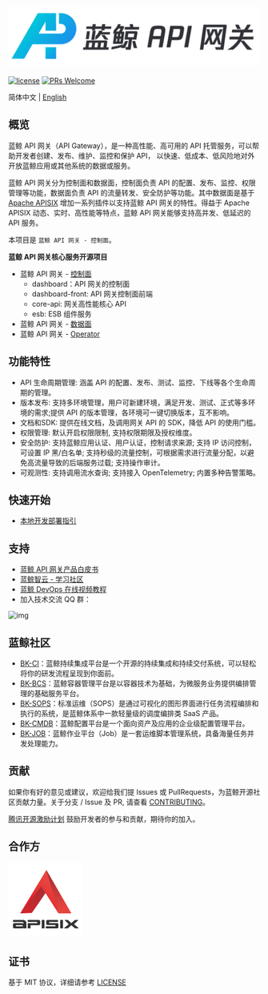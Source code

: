![img](docs/resource/img/blueking_apigateway_zh.png)
---

[![license](https://img.shields.io/badge/license-MIT-brightgreen.svg?style=flat)](https://github.com/TencentBlueKing/blueking-apigateway/blob/main/LICENSE.txt) [![PRs Welcome](https://img.shields.io/badge/PRs-welcome-brightgreen.svg)](https://github.com/TencentBlueKing/blueking-apigateway/pulls)

简体中文 | [English](README_EN.md)

## 概览

蓝鲸 API 网关（API Gateway），是一种高性能、高可用的 API 托管服务，可以帮助开发者创建、发布、维护、监控和保护 API， 以快速、低成本、低风险地对外开放蓝鲸应用或其他系统的数据或服务。

蓝鲸 API 网关分为控制面和数据面，控制面负责 API 的配置、发布、监控、权限管理等功能，数据面负责 API 的流量转发、安全防护等功能。其中数据面是基于 [Apache APISIX](https://github.com/apache/apisix) 增加一系列插件以支持蓝鲸 API 网关的特性。得益于 Apache APISIX 动态、实时、高性能等特点，蓝鲸 API 网关能够支持高并发、低延迟的 API 服务。

本项目是 `蓝鲸 API 网关 - 控制面`。

**蓝鲸 API 网关核心服务开源项目**

- 蓝鲸 API 网关 - [控制面](https://github.com/TencentBlueKing/blueking-apigateway)
  - dashboard：API 网关的控制面
  - dashboard-front:  API 网关控制面前端
  - core-api: 网关高性能核心 API
  - esb: ESB 组件服务
- 蓝鲸 API 网关 - [数据面](https://github.com/TencentBlueKing/blueking-apigateway-apisix)
- 蓝鲸 API 网关 - [Operator](https://github.com/TencentBlueKing/blueking-apigateway-operator)

## 功能特性

- API 生命周期管理: 涵盖 API 的配置、发布、测试、监控、下线等各个生命周期的管理。
- 版本发布: 支持多环境管理，用户可新建环境，满足开发、测试、正式等多环境的需求;提供 API 的版本管理，各环境可一键切换版本，互不影响。
- 文档和SDK: 提供在线文档，及调用网关 API 的 SDK，降低 API 的使用门槛。
- 权限管理: 默认开启权限限制, 支持权限期限及授权维度。
- 安全防护: 支持蓝鲸应用认证、用户认证，控制请求来源; 支持 IP 访问控制，可设置 IP 黑/白名单; 支持秒级的流量控制，可根据需求进行流量分配，以避免高流量导致的后端服务过载; 支持操作审计。
- 可观测性: 支持调用流水查询; 支持接入 OpenTelemetry; 内置多种告警策略。

## 快速开始

- [本地开发部署指引](docs/DEVELOP_GUIDE.md)

## 支持

- [蓝鲸 API 网关产品白皮书](https://bk.tencent.com/docs/document/7.0/171/13974)
- [蓝鲸智云 - 学习社区](https://bk.tencent.com/s-mart/community)
- [蓝鲸 DevOps 在线视频教程](https://bk.tencent.com/s-mart/video)
- 加入技术交流 QQ 群：

![img](docs/resource/img/bk_qq_group.png)

## 蓝鲸社区

- [BK-CI](https://github.com/TencentBlueKing/bk-ci)：蓝鲸持续集成平台是一个开源的持续集成和持续交付系统，可以轻松将你的研发流程呈现到你面前。
- [BK-BCS](https://github.com/TencentBlueKing/bk-bcs)：蓝鲸容器管理平台是以容器技术为基础，为微服务业务提供编排管理的基础服务平台。
- [BK-SOPS](https://github.com/TencentBlueKing/bk-sops)：标准运维（SOPS）是通过可视化的图形界面进行任务流程编排和执行的系统，是蓝鲸体系中一款轻量级的调度编排类
  SaaS 产品。
- [BK-CMDB](https://github.com/TencentBlueKing/bk-cmdb)：蓝鲸配置平台是一个面向资产及应用的企业级配置管理平台。
- [BK-JOB](https://github.com/TencentBlueKing/bk-job)：蓝鲸作业平台（Job）是一套运维脚本管理系统，具备海量任务并发处理能力。

## 贡献

如果你有好的意见或建议，欢迎给我们提 Issues 或 PullRequests，为蓝鲸开源社区贡献力量。关于分支 / Issue 及 PR,
请查看 [CONTRIBUTING](docs/CONTRIBUTING.md)。

[腾讯开源激励计划](https://opensource.tencent.com/contribution) 鼓励开发者的参与和贡献，期待你的加入。

## 合作方

<a href="https://apisix.apache.org/" target="_blank"><img src="https://github.com/apache/apisix/blob/master/logos/apisix-white-bg.jpg" alt="APISIX logo" height="150px" /></a>

## 证书

基于 MIT 协议，详细请参考 [LICENSE](LICENSE.txt)